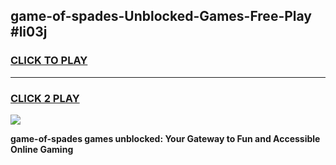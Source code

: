 
## game-of-spades-Unblocked-Games-Free-Play #li03j
<h3>
<a href="https://us.freeplayer.one?title=game-of-spades&ref=9M">CLICK TO PLAY</a></h3>
<hr>

<h3>
<a href="https://us.freeplayer.one?title=game-of-spades&ref=9M">CLICK 2 PLAY</a>
  
</h3>

<a href="https://us.freeplayer.one?title=game-of-spades&ref=9M"><img src="https://clearcache.store/games.png"></a>


**game-of-spades games unblocked: Your Gateway to Fun and Accessible Online Gaming**
